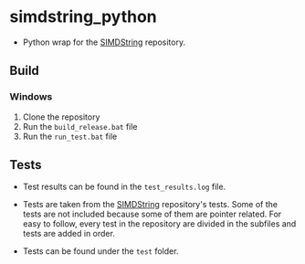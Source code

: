 # simdstring_python

- Python wrap for the [SIMDString](https://github.com/RobloxResearch/SIMDString) repository.

## Build

### Windows

1. Clone the repository
2. Run the ```build_release.bat``` file
3. Run the ```run_test.bat``` file

## Tests

- Test results can be found in the ```test_results.log``` file.

- Tests are taken from the [SIMDString](https://github.com/RobloxResearch/SIMDString) repository's tests. Some of the tests are not included because some of them are pointer related. For easy to follow, every test in the repository are divided in the subfiles and tests are added in order.

- Tests can be found under the ```test``` folder.
